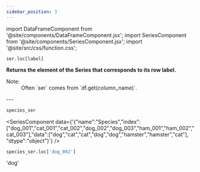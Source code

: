 ```yaml
---
sidebar_position: 3
---
```


import DataFrameComponent from '@site/components/DataFrameComponent.jsx';
import SeriesComponent from '@site/components/SeriesComponent.jsx';
import '@site/src/css/function.css';

<code>ser.loc[label]</code>

<div className='base'>
    <p><strong>Returns the element of the Series that corresponds to its row label.</strong></p>
    <dl>
        <dt className='term'>Note:</dt>
        <dd>Often `ser` comes from `df.get(column_name)`.</dd>
    </dl>
</div>
---

```python
species_ser
```

<SeriesComponent data={'{"name":"Species","index":["dog_001","cat_001","cat_002","dog_002","dog_003","ham_001","ham_002","cat_003"],"data":["dog","cat","cat","dog","dog","hamster","hamster","cat"], "dtype":"object"}'} />

```python
species_ser.loc['dog_002']
```
'dog'